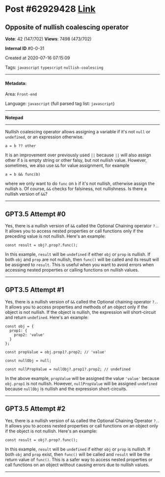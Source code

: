 
# Post \#62929428 [Link](https://stackoverflow.com/questions/62929428/)

## Opposite of nullish coalescing operator

**Vote**: 42 (147/702) **Views**: 7498 (473/702) 

**Internal ID** \#0-0-31

Created at 2020-07-16 07:15:09

Tags: `javascript` `typescript` `nullish-coalescing`

----------

#### Metadata:

Area: `Front-end`

Language: `javascript` (full parsed tag list: `javascript`)

----------

**Notepad**


----------

Nullish coalescing operator allows assigning a variable if it's not `null` or `undefined`, or an expression otherwise.
```
a = b ?? other
```

It is an improvement over previously used `||` because `||` will also assign other if `b` is empty string or other falsy, but not nullish value.
However, sometimes, we also use `&&` for value assignment, for example
```
a = b && func(b)
```

where we only want to do `func` on `b` if it's not nullish, otherwise assign the nullish `b`.
Of course, `&&` checks for falsiness, not nullishness. Is there a nullish version of `&&`?


----------
        
## GPT3.5 Attempt \#0

Yes, there is a nullish version of `&&` called the Optional Chaining operator `?.`. It allows you to access nested properties or call functions only if the preceding value is not nullish. Here's an example:

```
const result = obj?.prop?.func();
```

In this example, `result` will be `undefined` if either `obj` or `prop` is nullish. If both `obj` and `prop` are not nullish, then `func()` will be called and its result will be assigned to `result`. This is useful when you want to avoid errors when accessing nested properties or calling functions on nullish values.

--------

## GPT3.5 Attempt \#1

Yes, there is a nullish version of `&&` called the Optional chaining operator `?.`. It allows you to access properties and methods of an object only if the object is not nullish. If the object is nullish, the expression will short-circuit and return `undefined`. Here's an example:

```
const obj = {
  prop1: {
    prop2: 'value'
  }
};

const propValue = obj.prop1?.prop2; // 'value'

const nullObj = null;

const nullPropValue = nullObj?.prop1?.prop2; // undefined
```

In the above example, `propValue` will be assigned the value `'value'` because `obj.prop1` is not nullish. However, `nullPropValue` will be assigned `undefined` because `nullObj` is nullish and the expression short-circuits.

--------

## GPT3.5 Attempt \#2

Yes, there is a nullish version of `&&` called the Optional Chaining Operator `?.`. It allows you to access nested properties or call functions on an object only if the object is not nullish. Here's an example:

```
const result = obj?.prop?.func();
```

In this example, `result` will be `undefined` if either `obj` or `prop` is nullish. If both `obj` and `prop` exist, then `func()` will be called and `result` will be the return value of `func()`. This is a safer way to access nested properties or call functions on an object without causing errors due to nullish values.

--------
